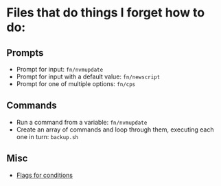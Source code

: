 # Files that do things I forget how to do:

## Prompts

* Prompt for input: `fn/nvmupdate`
* Prompt for input with a default value: `fn/newscript`
* Prompt for one of multiple options: `fn/cps`

## Commands

* Run a command from a variable: `fn/nvmupdate`
* Create an array of commands and loop through them, executing each one in turn: `backup.sh`

## Misc

* [Flags for conditions](https://www.gnu.org/software/bash/manual/html_node/Bash-Conditional-Expressions.html)
